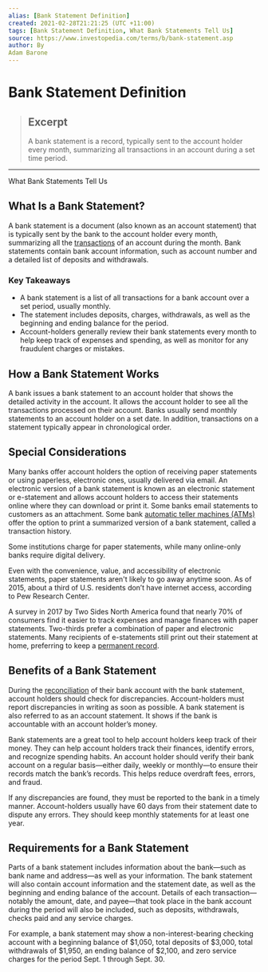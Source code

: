 ```yaml
---
alias: [Bank Statement Definition]
created: 2021-02-28T21:21:25 (UTC +11:00)
tags: [Bank Statement Definition, What Bank Statements Tell Us]
source: https://www.investopedia.com/terms/b/bank-statement.asp
author: By
Adam Barone
---
```


# Bank Statement Definition

> ## Excerpt
> A bank statement is a record, typically sent to the account holder every month, summarizing all transactions in an account during a set time period.

---

What Bank Statements Tell Us
## What Is a Bank Statement?

A bank statement is a document (also known as an account statement) that is typically sent by the bank to the account holder every month, summarizing all the [transactions](https://www.investopedia.com/terms/t/transaction.asp) of an account during the month. Bank statements contain bank account information, such as account number and a detailed list of deposits and withdrawals. 

### Key Takeaways

-   A bank statement is a list of all transactions for a bank account over a set period, usually monthly.    
-   The statement includes deposits, charges, withdrawals, as well as the beginning and ending balance for the period. 
-   Account-holders generally review their bank statements every month to help keep track of expenses and spending, as well as monitor for any fraudulent charges or mistakes.

## How a Bank Statement Works

A bank issues a bank statement to an account holder that shows the detailed activity in the account. It allows the account holder to see all the transactions processed on their account. Banks usually send monthly statements to an account holder on a set date. In addition, transactions on a statement typically appear in chronological order.

## Special Considerations

Many banks offer account holders the option of receiving paper statements or using paperless, electronic ones, usually delivered via email. An electronic version of a bank statement is known as an electronic statement or e-statement and allows account holders to access their statements online where they can download or print it. Some banks email statements to customers as an attachment. Some bank [automatic teller machines (ATMs)](https://www.investopedia.com/terms/a/atm.asp) offer the option to print a summarized version of a bank statement, called a transaction history. 

Some institutions charge for paper statements, while many online-only banks require digital delivery. 

Even with the convenience, value, and accessibility of electronic statements, paper statements aren't likely to go away anytime soon. As of 2015, about a third of U.S. residents don’t have internet access, according to Pew Research Center. 

A survey in 2017 by Two Sides North America found that nearly 70% of consumers find it easier to track expenses and manage finances with paper statements. Two-thirds prefer a combination of paper and electronic statements. Many recipients of e-statements still print out their statement at home, preferring to keep a [permanent record](https://www.investopedia.com/ask/answers/090716/how-long-should-you-keep-bank-statements.asp).

## Benefits of a Bank Statement 

During the [reconciliation](https://www.investopedia.com/terms/r/reconciliation.asp) of their bank account with the bank statement, account holders should check for discrepancies. Account-holders must report discrepancies in writing as soon as possible. A bank statement is also referred to as an account statement. It shows if the bank is accountable with an account holder’s money.

Bank statements are a great tool to help account holders keep track of their money. They can help account holders track their finances, identify errors, and recognize spending habits. An account holder should verify their bank account on a regular basis—either daily, weekly or monthly—to ensure their records match the bank’s records. This helps reduce overdraft fees, errors, and fraud.

If any discrepancies are found, they must be reported to the bank in a timely manner. Account-holders usually have 60 days from their statement date to dispute any errors. They should keep monthly statements for at least one year.

## Requirements for a Bank Statement 

Parts of a bank statement includes information about the bank—such as bank name and address—as well as your information. The bank statement will also contain account information and the statement date, as well as the beginning and ending balance of the account. Details of each transaction—notably the amount, date, and payee—that took place in the bank account during the period will also be included, such as deposits, withdrawals, checks paid and any service charges.

For example, a bank statement may show a non-interest-bearing checking account with a beginning balance of $1,050, total deposits of $3,000, total withdrawals of $1,950, an ending balance of $2,100, and zero service charges for the period Sept. 1 through Sept. 30.
